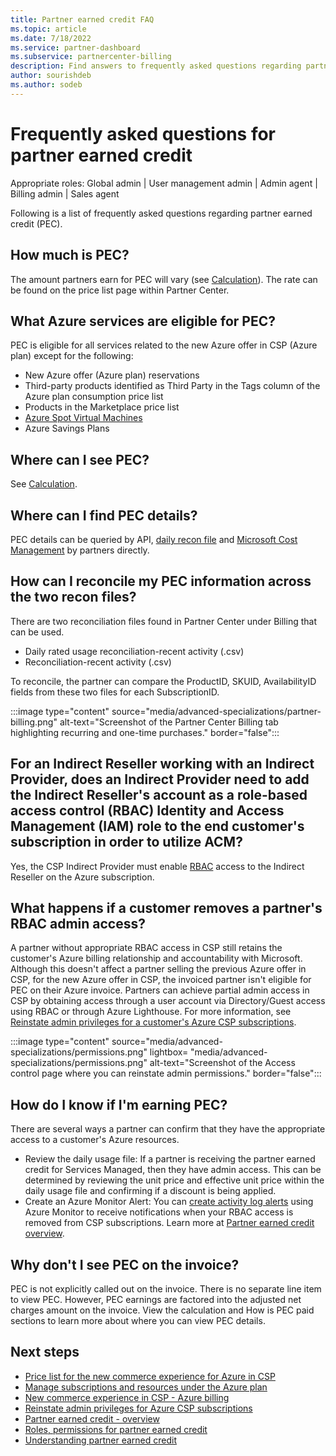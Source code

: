 ```yaml
---
title: Partner earned credit FAQ
ms.topic: article
ms.date: 7/18/2022
ms.service: partner-dashboard
ms.subservice: partnercenter-billing
description: Find answers to frequently asked questions regarding partner earned credit (PEC).
author: sourishdeb
ms.author: sodeb
---
```


# Frequently asked questions for partner earned credit

Appropriate roles: Global admin | User management admin | Admin agent | Billing admin | Sales agent

Following is a list of frequently asked questions regarding partner earned credit (PEC).

## How much is PEC?

The amount partners earn for PEC will vary (see [Calculation](partner-earned-credit-explanation.md#calculation)). The rate can be found on the price list page within Partner Center.

## What Azure services are eligible for PEC?

PEC is eligible for all services related to the new Azure offer in CSP (Azure plan) except for the following:

- New Azure offer (Azure plan) reservations
- Third-party products identified as Third Party in the Tags column of the Azure plan consumption price list
- Products in the Marketplace price list
- [Azure Spot Virtual Machines](https://partner.microsoft.com/resources/collection/azure-spot-in-csp#/)
- Azure Savings Plans

## Where can I see PEC?

See [Calculation](partner-earned-credit-explanation.md#calculation).

## Where can I find PEC details?

PEC details can be queried by API, [daily recon file](partner-earned-credit-explanation.md#calculation) and [Microsoft Cost Management](partner-earned-credit-explanation.md#microsoft-cost-management-and-pec) by partners directly.

## How can I reconcile my PEC information across the two recon files?

There are two reconciliation files found in Partner Center under Billing that can be used.

- Daily rated usage reconciliation-recent activity (.csv)
- Reconciliation-recent activity (.csv)

To reconcile, the partner can compare the ProductID, SKUID, AvailabilityID fields from these two files for each SubscriptionID.

:::image type="content" source="media/advanced-specializations/partner-billing.png" alt-text="Screenshot of the Partner Center Billing tab highlighting recurring and one-time purchases." border="false":::

## For an Indirect Reseller working with an Indirect Provider, does an Indirect Provider need to add the Indirect Reseller's account as a role-based access control (RBAC) Identity and Access Management (IAM) role to the end customer's subscription in order to utilize ACM?

Yes, the CSP Indirect Provider must enable [RBAC](/azure/role-based-access-control/overview) access to the Indirect Reseller on the Azure subscription.

## What happens if a customer removes a partner's RBAC admin access?

A partner without appropriate RBAC access in CSP still retains the customer's Azure billing relationship and accountability with Microsoft. Although this doesn't affect a partner selling the previous Azure offer in CSP, for the new Azure offer in CSP, the invoiced partner isn't eligible for PEC on their Azure invoice. Partners can achieve partial admin access in CSP by obtaining access through a user account via Directory/Guest access using RBAC or through Azure Lighthouse. For more information, see [Reinstate admin privileges for a customer's Azure CSP subscriptions](reinstate-csp.md).

:::image type="content" source="media/advanced-specializations/permissions.png" lightbox= "media/advanced-specializations/permissions.png" alt-text="Screenshot of the Access control page where you can reinstate admin permissions." border="false":::

## How do I know if I'm earning PEC?

There are several ways a partner can confirm that they have the appropriate access to a customer's Azure resources.

- Review the daily usage file: If a partner is receiving the partner earned credit for Services Managed, then they have admin access. This can be determined by reviewing the unit price and effective unit price within the daily usage file and confirming if a discount is being applied.
- Create an Azure Monitor Alert: You can [create activity log alerts](/azure/azure-monitor/platform/alerts-activity-log) using Azure Monitor to receive notifications when your RBAC access is removed from CSP subscriptions. Learn more at [Partner earned credit overview](./partner-earned-credit.md).

## Why don't I see PEC on the invoice?

PEC is not explicitly called out on the invoice. There is no separate line item to view PEC. However, PEC earnings are factored into the adjusted net charges amount on the invoice. View the calculation and How is PEC paid sections to learn more about where you can view PEC details.

## Next steps

- [Price list for the new commerce experience for Azure in CSP](azure-plan-price-list.md)
- [Manage subscriptions and resources under the Azure plan](azure-plan-manage.md)
- [New commerce experience in CSP - Azure billing](azure-plan-billing.md)
- [Reinstate admin privileges for Azure CSP subscriptions](reinstate-csp.md)
- [Partner earned credit - overview](partner-earned-credit.md)
- [Roles, permissions for partner earned credit](azure-roles-perms-pec.md)
- [Understanding partner earned credit](https://partner.microsoft.com/resources/detail/understanding-partner-earned-credit-pdf)
